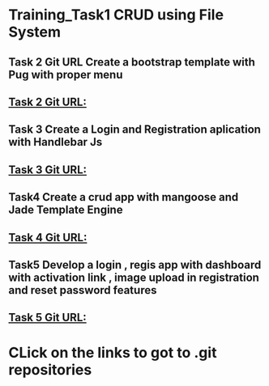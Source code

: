# Training_Task1 CRUD using File System

## Task 2 Git URL Create a bootstrap template with Pug with proper menu 
## [Task 2 Git URL: ](https://github.com/noman318/task2PUG.git)

## Task 3 Create a Login and Registration aplication with Handlebar Js
## [Task 3 Git URL: ](https://github.com/noman318/TrainingTask4.git)

## Task4 Create a crud app with mangoose and Jade Template Engine 
## [Task 4 Git URL: ](https://github.com/noman318/assesmentTask.git)

## Task5 Develop a login , regis app with dashboard with activation link , image upload in registration and reset password features
## [Task 5 Git URL: ](https://github.com/noman318/task5RenderDeploy.git)

# CLick on the links to got to .git repositories
